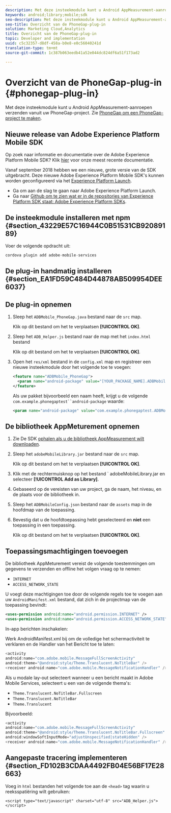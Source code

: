 ```yaml
---
description: Met deze insteekmodule kunt u Android AppMeasurement-aanroepen verzenden vanuit uw PhoneGap-project.
keywords: android;library;mobile;sdk
seo-description: Met deze insteekmodule kunt u Android AppMeasurement-aanroepen verzenden vanuit uw PhoneGap-project.
seo-title: Overzicht van de PhoneGap-plug-in
solution: Marketing Cloud,Analytics
title: Overzicht van de PhoneGap-plug-in
topic: Developer and implementation
uuid: c5c32357-d8df-458a-b0e8-e0c56040241d
translation-type: tm+mt
source-git-commit: 1c387b063eedb41a52e044dc824df6a51f173ad2

---
```



# Overzicht van de PhoneGap-plug-in {#phonegap-plug-in}

Met deze insteekmodule kunt u Android AppMeasurement-aanroepen verzenden vanuit uw PhoneGap-project. Zie [PhoneGap om een PhoneGap-project te maken](https://helpx.adobe.com/experience-manager/6-4/mobile/using/phonegap.html).

## Nieuwe release van Adobe Experience Platform Mobile SDK

Op zoek naar informatie en documentatie over de Adobe Experience Platform Mobile SDK? Klik [hier](https://aep-sdks.gitbook.io/docs/) voor onze meest recente documentatie.

Vanaf september 2018 hebben we een nieuwe, grote versie van de SDK uitgebracht. Deze nieuwe Adobe Experience Platform Mobile SDK&#39;s kunnen worden geconfigureerd via het [Experience Platform Launch](https://www.adobe.com/experience-platform/launch.html).

* Ga om aan de slag te gaan naar Adobe Experience Platform Launch.
* Ga naar [Github om te zien wat er in de repositories van Experience Platform SDK staat: Adobe Experience Platform SDKs](https://github.com/Adobe-Marketing-Cloud/acp-sdks).


## De insteekmodule installeren met npm {#section_43229E57C16944C0B51531CB92089189}

Voer de volgende opdracht uit:

```java
cordova plugin add adobe-mobile-services
```

## De plug-in handmatig installeren {#section_EA1FD59C484D44878AB509954DEE6037}

## De plug-in opnemen

1. Sleep het `ADBMobile_PhoneGap.java` bestand naar de `src` map.

   Klik op dit bestand om het te verplaatsen **[!UICONTROL OK]**.

1. Sleep het `ADB_Helper.js` bestand naar de map met het `index.html` bestand

   Klik op dit bestand om het te verplaatsen **[!UICONTROL OK]**.

1. Open het `res/xml` bestand in de `config.xml` map en registreer een nieuwe insteekmodule door het volgende toe te voegen:

   ```xml
   <feature name="ADBMobile_PhoneGap"> 
     <param name="android-package" value="[YOUR_PACKAGE_NAME].ADBMobile_PhoneGap" /> 
   </feature>
   ```

   Als uw pakket bijvoorbeeld een naam heeft, krijgt u de volgende `com.example.phonegaptest``android-package` waarde:

   ```xml
   <param name="android-package" value="com.example.phonegaptest.ADBMobile_PhoneGap" />
   ```

## De bibliotheek AppMeturement opnemen

1. Zie De SDK [ophalen als u de bibliotheek AppMeasurement wilt downloaden](/help/android/getting-started/dev-qs.md).
1. Sleep het `adobeMobileLibrary.jar` bestand naar de `src` map.

   Klik op dit bestand om het te verplaatsen **[!UICONTROL OK]**.

1. Klik met de rechtermuisknop op het bestand ` adobeMobileLibrary.jar en selecteer **[!UICONTROL Add as Library]**.
1. Gebaseerd op de vereisten van uw project, ga de naam, het niveau, en de plaats voor de bibliotheek in.
1. Sleep het `ADBMobileConfig.json` bestand naar de `assets` map in de hoofdmap van de toepassing.
1. Bevestig dat u de hoofdtoepassing hebt geselecteerd en **niet** een toepassing in een toepassing.

   Klik op dit bestand om het te verplaatsen **[!UICONTROL OK]**.

## Toepassingsmachtigingen toevoegen

De bibliotheek AppMeturement vereist de volgende toestemmingen om gegevens te verzenden en offline het volgen vraag op te nemen:

* `INTERNET`
* `ACCESS_NETWORK_STATE`

U voegt deze machtigingen toe door de volgende regels toe te voegen aan uw `AndroidManifest.xml` bestand, dat zich in de projectmap van de toepassing bevindt:

```xml
<uses-permission android:name="android.permission.INTERNET" /> 
<uses-permission android:name="android.permission.ACCESS_NETWORK_STATE" />
```

In-app berichten inschakelen:

Werk AndroidManifest.xml bij om de volledige het schermactiviteit te verklaren en de Handler van het Bericht toe te laten:

```java
<activity  
android:name="com.adobe.mobile.MessageFullScreenActivity"  
android:theme="@android:style/Theme.Translucent.NoTitleBar" /> 
<receiver android:name="com.adobe.mobile.MessageNotificationHandler" />
```

Als u modale lay-out selecteert wanneer u een bericht maakt in Adobe Mobile Services, selecteert u een van de volgende thema&#39;s:

* `Theme.Translucent.NoTitleBar.Fullscreen`
* `Theme.Translucent.NoTitleBar`
* `Theme.Translucent`

Bijvoorbeeld:

```java
<activity 
android:name="com.adobe.mobile.MessageFullScreenActivity" 
android:theme="@android:style/Theme.Translucent.NoTitleBar.Fullscreen" 
android:windowSoftInputMode="adjustUnspecified|stateHidden" /> 
<receiver android:name="com.adobe.mobile.MessageNotificationHandler" />
```

## Aangepaste tracering implementeren {#section_FD102B3CDAA4492FB04E56BF17E28663}

Voeg in `html` bestanden het volgende toe aan de `<head>` tag waarin u reeksspatiëring wilt gebruiken:

```
<script type="text/javascript" charset="utf-8" src="ADB_Helper.js"></script>
```

